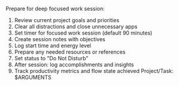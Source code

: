 Prepare for deep focused work session:
1. Review current project goals and priorities
2. Clear all distractions and close unnecessary apps
3. Set timer for focused work session (default 90 minutes)
4. Create session notes with objectives
5. Log start time and energy level
6. Prepare any needed resources or references
7. Set status to "Do Not Disturb"
8. After session: log accomplishments and insights
9. Track productivity metrics and flow state achieved
Project/Task: $ARGUMENTS